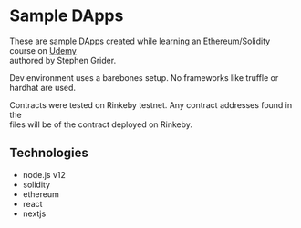 # Sample DApps

These are sample DApps created while learning an Ethereum/Solidity course on [Udemy](https://www.udemy.com/course/ethereum-and-solidity-the-complete-developers-guide/)  
authored by Stephen Grider.

Dev environment uses a barebones setup. No frameworks like truffle or hardhat are used.

Contracts were tested on Rinkeby testnet. Any contract addresses found in the  
files will be of the contract deployed on Rinkeby.

## Technologies

- node.js v12
- solidity
- ethereum
- react
- nextjs
